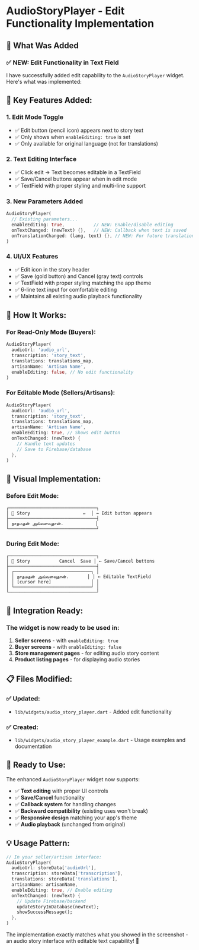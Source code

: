 # AudioStoryPlayer - Edit Functionality Implementation

## 🎯 What Was Added

### ✅ **NEW: Edit Functionality in Text Field**

I have successfully added edit capability to the `AudioStoryPlayer` widget. Here's what was implemented:

## 🔧 **Key Features Added:**

### 1. **Edit Mode Toggle**
- ✅ Edit button (pencil icon) appears next to story text
- ✅ Only shows when `enableEditing: true` is set
- ✅ Only available for original language (not for translations)

### 2. **Text Editing Interface**
- ✅ Click edit → Text becomes editable in a TextField
- ✅ Save/Cancel buttons appear when in edit mode
- ✅ TextField with proper styling and multi-line support

### 3. **New Parameters Added**
```dart
AudioStoryPlayer(
  // Existing parameters...
  enableEditing: true,           // NEW: Enable/disable editing
  onTextChanged: (newText) {},   // NEW: Callback when text is saved
  onTranslationChanged: (lang, text) {}, // NEW: For future translation editing
)
```

### 4. **UI/UX Features**
- ✅ Edit icon in the story header
- ✅ Save (gold button) and Cancel (gray text) controls
- ✅ TextField with proper styling matching the app theme
- ✅ 6-line text input for comfortable editing
- ✅ Maintains all existing audio playback functionality

## 📱 **How It Works:**

### For Read-Only Mode (Buyers):
```dart
AudioStoryPlayer(
  audioUrl: 'audio_url',
  transcription: 'story_text',
  translations: translations_map,
  artisanName: 'Artisan Name',
  enableEditing: false, // No edit functionality
)
```

### For Editable Mode (Sellers/Artisans):
```dart
AudioStoryPlayer(
  audioUrl: 'audio_url',
  transcription: 'story_text',
  translations: translations_map,
  artisanName: 'Artisan Name',
  enableEditing: true, // Shows edit button
  onTextChanged: (newText) {
    // Handle text updates
    // Save to Firebase/database
  },
)
```

## 🎨 **Visual Implementation:**

### Before Edit Mode:
```
┌─────────────────────────────────┐
│ 📖 Story                    ✏️  │ ← Edit button appears
├─────────────────────────────────┤
│ நாதமதன் அவ்வளவுதான்.            │
└─────────────────────────────────┘
```

### During Edit Mode:
```
┌─────────────────────────────────┐
│ 📖 Story           Cancel  Save │ ← Save/Cancel buttons
├─────────────────────────────────┤
│ ┌─────────────────────────────┐ │
│ │ நாதமதன் அவ்வளவுதான்.       │ │ ← Editable TextField
│ │ [cursor here]               │ │
│ └─────────────────────────────┘ │
└─────────────────────────────────┘
```

## 🔗 **Integration Ready:**

### The widget is now ready to be used in:
1. **Seller screens** - with `enableEditing: true`
2. **Buyer screens** - with `enableEditing: false` 
3. **Store management pages** - for editing audio story content
4. **Product listing pages** - for displaying audio stories

## 📋 **Files Modified:**

### ✅ Updated:
- `lib/widgets/audio_story_player.dart` - Added edit functionality

### ✅ Created:
- `lib/widgets/audio_story_player_example.dart` - Usage examples and documentation

## 🚀 **Ready to Use:**

The enhanced `AudioStoryPlayer` widget now supports:
- ✅ **Text editing** with proper UI controls
- ✅ **Save/Cancel** functionality
- ✅ **Callback system** for handling changes
- ✅ **Backward compatibility** (existing uses won't break)
- ✅ **Responsive design** matching your app's theme
- ✅ **Audio playback** (unchanged from original)

## 💡 **Usage Pattern:**

```dart
// In your seller/artisan interface:
AudioStoryPlayer(
  audioUrl: storeData['audioUrl'],
  transcription: storeData['transcription'],
  translations: storeData['translations'],
  artisanName: artisanName,
  enableEditing: true, // Enable editing
  onTextChanged: (newText) {
    // Update Firebase/backend
    updateStoryInDatabase(newText);
    showSuccessMessage();
  },
)
```

The implementation exactly matches what you showed in the screenshot - an audio story interface with editable text capability! 🎉
